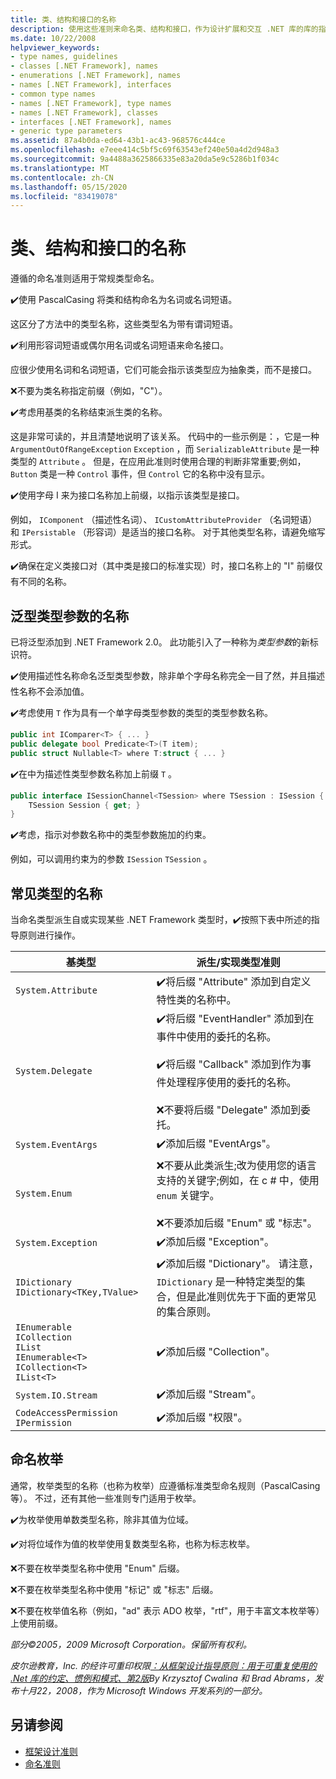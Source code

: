 ```yaml
---
title: 类、结构和接口的名称
description: 使用这些准则来命名类、结构和接口，作为设计扩展和交互 .NET 库的库的指南的一部分。
ms.date: 10/22/2008
helpviewer_keywords:
- type names, guidelines
- classes [.NET Framework], names
- enumerations [.NET Framework], names
- names [.NET Framework], interfaces
- common type names
- names [.NET Framework], type names
- names [.NET Framework], classes
- interfaces [.NET Framework], names
- generic type parameters
ms.assetid: 87a4b0da-ed64-43b1-ac43-968576c444ce
ms.openlocfilehash: e7eee414c5bf5c69f63543ef240e50a4d2d948a3
ms.sourcegitcommit: 9a4488a3625866335e83a20da5e9c5286b1f034c
ms.translationtype: MT
ms.contentlocale: zh-CN
ms.lasthandoff: 05/15/2020
ms.locfileid: "83419078"
---
```

# <a name="names-of-classes-structs-and-interfaces"></a>类、结构和接口的名称
遵循的命名准则适用于常规类型命名。

 ✔️使用 PascalCasing 将类和结构命名为名词或名词短语。

 这区分了方法中的类型名称，这些类型名为带有谓词短语。

 ✔️利用形容词短语或偶尔用名词或名词短语来命名接口。

 应很少使用名词和名词短语，它们可能会指示该类型应为抽象类，而不是接口。

 ❌不要为类名称指定前缀（例如，"C"）。

 ✔️考虑用基类的名称结束派生类的名称。

 这是非常可读的，并且清楚地说明了该关系。 代码中的一些示例是：，它是一种 `ArgumentOutOfRangeException` `Exception` ，而 `SerializableAttribute` 是一种类型的 `Attribute` 。 但是，在应用此准则时使用合理的判断非常重要;例如， `Button` 类是一种 `Control` 事件，但 `Control` 它的名称中没有显示。

 ✔️使用字母 I 来为接口名称加上前缀，以指示该类型是接口。

 例如， `IComponent` （描述性名词）、 `ICustomAttributeProvider` （名词短语）和 `IPersistable` （形容词）是适当的接口名称。 对于其他类型名称，请避免缩写形式。

 ✔️确保在定义类接口对（其中类是接口的标准实现）时，接口名称上的 "I" 前缀仅有不同的名称。

## <a name="names-of-generic-type-parameters"></a>泛型类型参数的名称
 已将泛型添加到 .NET Framework 2.0。 此功能引入了一种称为*类型参数*的新标识符。

 ✔️使用描述性名称命名泛型类型参数，除非单个字母名称完全一目了然，并且描述性名称不会添加值。

 ✔️考虑使用 `T` 作为具有一个单字母类型参数的类型的类型参数名称。

```csharp
public int IComparer<T> { ... }
public delegate bool Predicate<T>(T item);
public struct Nullable<T> where T:struct { ... }
```

 ✔️在中为描述性类型参数名称加上前缀 `T` 。

```csharp
public interface ISessionChannel<TSession> where TSession : ISession {
    TSession Session { get; }
}
```

 ✔️考虑，指示对参数名称中的类型参数施加的约束。

 例如，可以调用约束为的参数 `ISession` `TSession` 。

## <a name="names-of-common-types"></a>常见类型的名称
 当命名类型派生自或实现某些 .NET Framework 类型时，✔️按照下表中所述的指导原则进行操作。

|基类型|派生/实现类型准则|
|---------------|------------------------------------------|
|`System.Attribute`|✔️将后缀 "Attribute" 添加到自定义特性类的名称中。|
|`System.Delegate`|✔️将后缀 "EventHandler" 添加到在事件中使用的委托的名称。<br /><br /> ✔️将后缀 "Callback" 添加到作为事件处理程序使用的委托的名称。<br /><br /> ❌不要将后缀 "Delegate" 添加到委托。|
|`System.EventArgs`|✔️添加后缀 "EventArgs"。|
|`System.Enum`|❌不要从此类派生;改为使用您的语言支持的关键字;例如，在 c # 中，使用 `enum` 关键字。<br /><br /> ❌不要添加后缀 "Enum" 或 "标志"。|
|`System.Exception`|✔️添加后缀 "Exception"。|
|`IDictionary` <br /> `IDictionary<TKey,TValue>`|✔️添加后缀 "Dictionary"。 请注意， `IDictionary` 是一种特定类型的集合，但是此准则优先于下面的更常见的集合原则。|
|`IEnumerable` <br /> `ICollection` <br /> `IList` <br /> `IEnumerable<T>` <br /> `ICollection<T>` <br /> `IList<T>`|✔️添加后缀 "Collection"。|
|`System.IO.Stream`|✔️添加后缀 "Stream"。|
|`CodeAccessPermission IPermission`|✔️添加后缀 "权限"。|

## <a name="naming-enumerations"></a>命名枚举
 通常，枚举类型的名称（也称为枚举）应遵循标准类型命名规则（PascalCasing 等）。 不过，还有其他一些准则专门适用于枚举。

 ✔️为枚举使用单数类型名称，除非其值为位域。

 ✔️对将位域作为值的枚举使用复数类型名称，也称为标志枚举。

 ❌不要在枚举类型名称中使用 "Enum" 后缀。

 ❌不要在枚举类型名称中使用 "标记" 或 "标志" 后缀。

 ❌不要在枚举值名称（例如，"ad" 表示 ADO 枚举，"rtf"，用于丰富文本枚举等）上使用前缀。

 *部分©2005，2009 Microsoft Corporation。保留所有权利。*

 *皮尔逊教育，Inc. 的经许可重印权限[：从框架设计指导原则：用于可重复使用的 .Net 库的约定、惯例和模式、第2版](https://www.informit.com/store/framework-design-guidelines-conventions-idioms-and-9780321545619)By Krzysztof Cwalina 和 Brad Abrams，发布十月22，2008，作为 Microsoft Windows 开发系列的一部分。*

## <a name="see-also"></a>另请参阅

- [框架设计准则](../../../docs/standard/design-guidelines/index.md)
- [命名准则](../../../docs/standard/design-guidelines/naming-guidelines.md)
